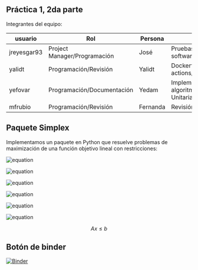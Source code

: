 ## Práctica 1, 2da parte

Integrantes del equipo:

| usuario   | Rol               | Persona      | Actividad   |
| --------- | ------------------| ------------|--------------|
| jreyesgar93| Project Manager/Programación     | José        | Pruebas del software/Documentación|
| yalidt    | Programación/Revisión   | Yalidt      | Dockerfile/Docker hub actions/ Botón Binder|
| yefovar   | Programación/Documentación  | Yedam          | Implementación del algoritmo/Pruebas Unitarias |
| mfrubio   | Programación/Revisión        | Fernanda    | Revisión Docker|

## Paquete Simplex
Implementamos un paquete en Python que resuelve problemas de maximización de una función objetivo lineal con restricciones:

![equation](https://latex.codecogs.com/gif.latex?max_{x}&space;\&space;c^{T}x\&space;s.a.)

![equation](https://latex.codecogs.com/gif.latex?Ax\leq&space;b)

![equation](https://latex.codecogs.com/gif.latex?x\geq&space;0)

![equation](https://latex.codecogs.com/gif.latex?con&space;\&space;c,x\&space;\epsilon\&space;\mathbb{R}^{n})

![equation](https://latex.codecogs.com/gif.latex?A\&space;\epsilon\&space;\mathbb{R}^{m\times&space;n})

![equation](https://latex.codecogs.com/gif.latex?b\&space;\epsilon&space;\&space;\mathbb{R}^{m})

```math 
Ax \leq b
```

## Botón de binder

[![Binder](https://mybinder.org/badge_logo.svg)](https://mybinder.org/v2/gh/optimizacion-2-2021-1-gh-classroom/practica-1-segunda-parte-yefovar/main?urlpath=lab)

